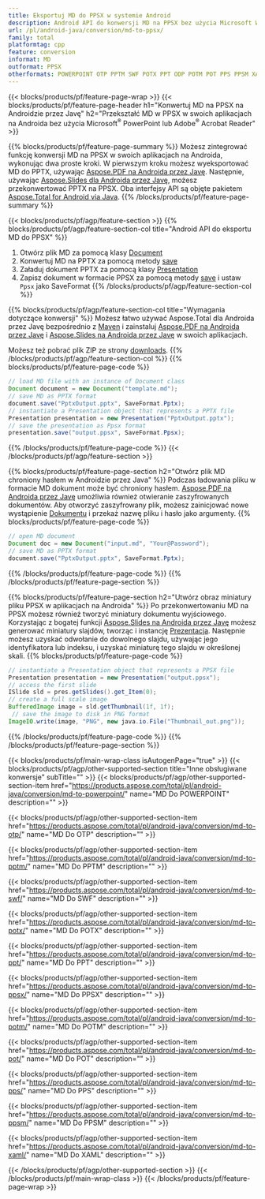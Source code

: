 ```yaml
---
title: Eksportuj MD do PPSX w systemie Android
description: Android API do konwersji MD na PPSX bez użycia Microsoft Word
url: /pl/android-java/conversion/md-to-ppsx/
family: total
platformtag: cpp
feature: conversion
informat: MD
outformat: PPSX
otherformats: POWERPOINT OTP PPTM SWF POTX PPT ODP POTM POT PPS PPSM XAML
---
```

{{< blocks/products/pf/feature-page-wrap >}}
{{< blocks/products/pf/feature-page-header h1="Konwertuj MD na PPSX na Androidzie przez Javę" h2="Przekształć MD w PPSX w swoich aplikacjach na Androida bez użycia Microsoft<sup>&reg;</sup> PowerPoint lub Adobe<sup>&reg;</sup> Acrobat Reader" >}}

{{% blocks/products/pf/feature-page-summary %}}
Możesz zintegrować funkcję konwersji MD na PPSX w swoich aplikacjach na Androida, wykonując dwa proste kroki. W pierwszym kroku możesz wyeksportować MD do PPTX, używając [Aspose.PDF na Androida przez Javę](https://products.aspose.com/pdf/android-java/). Następnie, używając [Aspose.Slides dla Androida przez Javę](https://products.aspose.com/slides/android-java/), możesz przekonwertować PPTX na PPSX. Oba interfejsy API są objęte pakietem [Aspose.Total for Android via Java](https://products.aspose.com/total/android-java/). 
{{% /blocks/products/pf/feature-page-summary  %}}

{{< blocks/products/pf/agp/feature-section >}}
{{% blocks/products/pf/agp/feature-section-col title="Android API do eksportu MD do PPSX" %}}
1. Otwórz plik MD za pomocą klasy [Document](https://reference.aspose.com/pdf/java/com.aspose.pdf/Document)
2. Konwertuj MD na PPTX za pomocą metody [save](https://reference.aspose.com/pdf/java/com.aspose.pdf/Document#save-java.lang.String-int-)
3. Załaduj dokument PPTX za pomocą klasy [Presentation](https://reference.aspose.com/slides/java/com.aspose.slides/Presentation)
4. Zapisz dokument w formacie PPSX za pomocą metody [save](https://reference.aspose.com/slides/java/com.aspose.slides/Presentation#save-java.lang.String-int-) i ustaw ` Ppsx` jako SaveFormat
{{% /blocks/products/pf/agp/feature-section-col %}}

{{% blocks/products/pf/agp/feature-section-col title="Wymagania dotyczące konwersji" %}}
Możesz łatwo używać Aspose.Total dla Androida przez Javę bezpośrednio z [Maven](https://repository.aspose.com/webapp/#/artifacts/browse/tree/General/repo/com/aspose/aspose-total) i zainstaluj [Aspose.PDF na Androida przez Javę](https://docs.aspose.com/pdf/androidjava/installation/) i [Aspose.Slides na Androida przez Javę](https://docs.aspose.com/slides/androidjava/install-aspose-slides-for-android-via-java/) w swoich aplikacjach.

Możesz też pobrać plik ZIP ze strony [downloads](https://downloads.aspose.com/total/androidjava).
{{% /blocks/products/pf/agp/feature-section-col %}}
{{% blocks/products/pf/feature-page-code %}}

```java
// load MD file with an instance of Document class
Document document = new Document("template.md");
// save MD as PPTX format 
document.save("PptxOutput.pptx", SaveFormat.Pptx); 
// instantiate a Presentation object that represents a PPTX file
Presentation presentation = new Presentation("PptxOutput.pptx");
// save the presentation as Ppsx format
presentation.save("output.ppsx", SaveFormat.Ppsx);   
```

{{% /blocks/products/pf/feature-page-code %}}
{{< /blocks/products/pf/agp/feature-section >}}

{{% blocks/products/pf/feature-page-section  h2="Otwórz plik MD chroniony hasłem w Androidzie przez Java" %}}
Podczas ładowania pliku w formacie MD dokument może być chroniony hasłem. [Aspose.PDF na Androida przez Javę](https://products.aspose.com/pdf/android-java/) umożliwia również otwieranie zaszyfrowanych dokumentów. Aby otworzyć zaszyfrowany plik, możesz zainicjować nowe wystąpienie [Dokumentu](https://reference.aspose.com/pdf/java/com.aspose.pdf/Document#Document-java.lang.String-java.lang.String-) i przekaż nazwę pliku i hasło jako argumenty.
{{% blocks/products/pf/feature-page-code %}}

```java
// open MD document
Document doc = new Document("input.md", "Your@Password");
// save MD as PPTX format 
document.save("PptxOutput.pptx", SaveFormat.Pptx); 

```
{{% /blocks/products/pf/feature-page-code  %}}
{{% /blocks/products/pf/feature-page-section %}}

{{% blocks/products/pf/feature-page-section  h2="Utwórz obraz miniatury pliku PPSX w aplikacjach na Androida" %}}
Po przekonwertowaniu MD na PPSX możesz również tworzyć miniatury dokumentu wyjściowego. Korzystając z bogatej funkcji [Aspose.Slides na Androida przez Javę](https://products.aspose.com/slides/android-java/) możesz generować miniatury slajdów, tworząc i instancję [Prezentacja]( https://reference.aspose.com/slides/java/com.aspose.slides/Presentation). Następnie możesz uzyskać odwołanie do dowolnego slajdu, używając jego identyfikatora lub indeksu, i uzyskać miniaturę tego slajdu w określonej skali.
{{% blocks/products/pf/feature-page-code %}}

```java
// instantiate a Presentation object that represents a PPSX file
Presentation presentation = new Presentation("output.ppsx");
// access the first slide
ISlide sld = pres.getSlides().get_Item(0);
// create a full scale image
BufferedImage image = sld.getThumbnail(1f, 1f);
 // save the image to disk in PNG format
ImageIO.write(image, "PNG", new java.io.File("Thumbnail_out.png"));
```
{{% /blocks/products/pf/feature-page-code  %}}
{{% /blocks/products/pf/feature-page-section %}}

{{< blocks/products/pf/main-wrap-class isAutogenPage="true" >}}
{{< blocks/products/pf/agp/other-supported-section title="Inne obsługiwane konwersje" subTitle="" >}}
{{< blocks/products/pf/agp/other-supported-section-item href="https://products.aspose.com/total/pl/android-java/conversion/md-to-powerpoint/" name="MD Do POWERPOINT" description="" >}}

{{< blocks/products/pf/agp/other-supported-section-item href="https://products.aspose.com/total/pl/android-java/conversion/md-to-otp/" name="MD Do OTP" description="" >}}

{{< blocks/products/pf/agp/other-supported-section-item href="https://products.aspose.com/total/pl/android-java/conversion/md-to-pptm/" name="MD Do PPTM" description="" >}}

{{< blocks/products/pf/agp/other-supported-section-item href="https://products.aspose.com/total/pl/android-java/conversion/md-to-swf/" name="MD Do SWF" description="" >}}

{{< blocks/products/pf/agp/other-supported-section-item href="https://products.aspose.com/total/pl/android-java/conversion/md-to-potx/" name="MD Do POTX" description="" >}}

{{< blocks/products/pf/agp/other-supported-section-item href="https://products.aspose.com/total/pl/android-java/conversion/md-to-ppt/" name="MD Do PPT" description="" >}}

{{< blocks/products/pf/agp/other-supported-section-item href="https://products.aspose.com/total/pl/android-java/conversion/md-to-ppsx/" name="MD Do PPSX" description="" >}}

{{< blocks/products/pf/agp/other-supported-section-item href="https://products.aspose.com/total/pl/android-java/conversion/md-to-potm/" name="MD Do POTM" description="" >}}

{{< blocks/products/pf/agp/other-supported-section-item href="https://products.aspose.com/total/pl/android-java/conversion/md-to-pot/" name="MD Do POT" description="" >}}

{{< blocks/products/pf/agp/other-supported-section-item href="https://products.aspose.com/total/pl/android-java/conversion/md-to-pps/" name="MD Do PPS" description="" >}}

{{< blocks/products/pf/agp/other-supported-section-item href="https://products.aspose.com/total/pl/android-java/conversion/md-to-ppsm/" name="MD Do PPSM" description="" >}}

{{< blocks/products/pf/agp/other-supported-section-item href="https://products.aspose.com/total/pl/android-java/conversion/md-to-xaml/" name="MD Do XAML" description="" >}}


{{< /blocks/products/pf/agp/other-supported-section >}}
{{< /blocks/products/pf/main-wrap-class >}}
{{< /blocks/products/pf/feature-page-wrap >}}